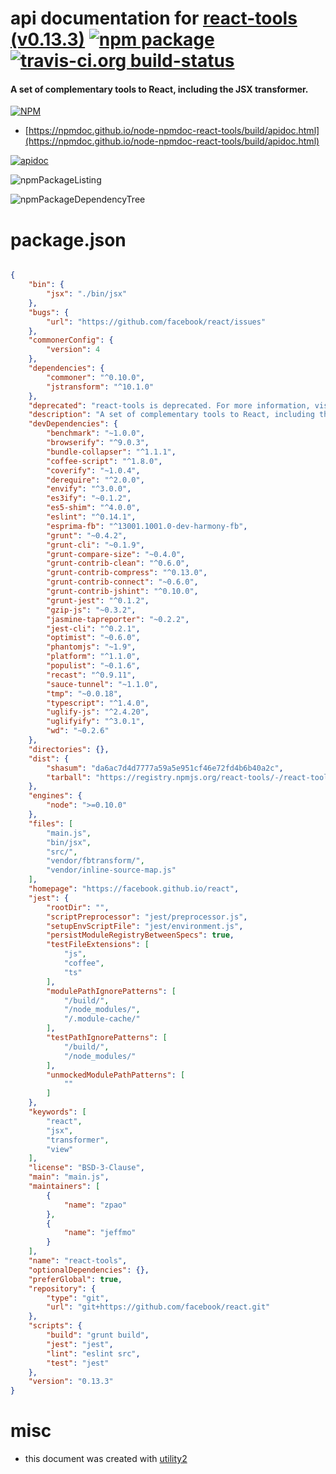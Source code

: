 # api documentation for  [react-tools (v0.13.3)](https://facebook.github.io/react)  [![npm package](https://img.shields.io/npm/v/npmdoc-react-tools.svg?style=flat-square)](https://www.npmjs.org/package/npmdoc-react-tools) [![travis-ci.org build-status](https://api.travis-ci.org/npmdoc/node-npmdoc-react-tools.svg)](https://travis-ci.org/npmdoc/node-npmdoc-react-tools)
#### A set of complementary tools to React, including the JSX transformer.

[![NPM](https://nodei.co/npm/react-tools.png?downloads=true&downloadRank=true&stars=true)](https://www.npmjs.com/package/react-tools)

- [https://npmdoc.github.io/node-npmdoc-react-tools/build/apidoc.html](https://npmdoc.github.io/node-npmdoc-react-tools/build/apidoc.html)

[![apidoc](https://npmdoc.github.io/node-npmdoc-react-tools/build/screenCapture.buildCi.browser.%252Ftmp%252Fbuild%252Fapidoc.html.png)](https://npmdoc.github.io/node-npmdoc-react-tools/build/apidoc.html)

![npmPackageListing](https://npmdoc.github.io/node-npmdoc-react-tools/build/screenCapture.npmPackageListing.svg)

![npmPackageDependencyTree](https://npmdoc.github.io/node-npmdoc-react-tools/build/screenCapture.npmPackageDependencyTree.svg)



# package.json

```json

{
    "bin": {
        "jsx": "./bin/jsx"
    },
    "bugs": {
        "url": "https://github.com/facebook/react/issues"
    },
    "commonerConfig": {
        "version": 4
    },
    "dependencies": {
        "commoner": "^0.10.0",
        "jstransform": "^10.1.0"
    },
    "deprecated": "react-tools is deprecated. For more information, visit https://fb.me/react-tools-deprecated",
    "description": "A set of complementary tools to React, including the JSX transformer.",
    "devDependencies": {
        "benchmark": "~1.0.0",
        "browserify": "^9.0.3",
        "bundle-collapser": "^1.1.1",
        "coffee-script": "^1.8.0",
        "coverify": "~1.0.4",
        "derequire": "^2.0.0",
        "envify": "^3.0.0",
        "es3ify": "~0.1.2",
        "es5-shim": "^4.0.0",
        "eslint": "^0.14.1",
        "esprima-fb": "^13001.1001.0-dev-harmony-fb",
        "grunt": "~0.4.2",
        "grunt-cli": "~0.1.9",
        "grunt-compare-size": "~0.4.0",
        "grunt-contrib-clean": "^0.6.0",
        "grunt-contrib-compress": "^0.13.0",
        "grunt-contrib-connect": "~0.6.0",
        "grunt-contrib-jshint": "^0.10.0",
        "grunt-jest": "^0.1.2",
        "gzip-js": "~0.3.2",
        "jasmine-tapreporter": "~0.2.2",
        "jest-cli": "^0.2.1",
        "optimist": "~0.6.0",
        "phantomjs": "~1.9",
        "platform": "^1.1.0",
        "populist": "~0.1.6",
        "recast": "^0.9.11",
        "sauce-tunnel": "~1.1.0",
        "tmp": "~0.0.18",
        "typescript": "^1.4.0",
        "uglify-js": "^2.4.20",
        "uglifyify": "^3.0.1",
        "wd": "~0.2.6"
    },
    "directories": {},
    "dist": {
        "shasum": "da6ac7d4d7777a59a5e951cf46e72fd4b6b40a2c",
        "tarball": "https://registry.npmjs.org/react-tools/-/react-tools-0.13.3.tgz"
    },
    "engines": {
        "node": ">=0.10.0"
    },
    "files": [
        "main.js",
        "bin/jsx",
        "src/",
        "vendor/fbtransform/",
        "vendor/inline-source-map.js"
    ],
    "homepage": "https://facebook.github.io/react",
    "jest": {
        "rootDir": "",
        "scriptPreprocessor": "jest/preprocessor.js",
        "setupEnvScriptFile": "jest/environment.js",
        "persistModuleRegistryBetweenSpecs": true,
        "testFileExtensions": [
            "js",
            "coffee",
            "ts"
        ],
        "modulePathIgnorePatterns": [
            "/build/",
            "/node_modules/",
            "/.module-cache/"
        ],
        "testPathIgnorePatterns": [
            "/build/",
            "/node_modules/"
        ],
        "unmockedModulePathPatterns": [
            ""
        ]
    },
    "keywords": [
        "react",
        "jsx",
        "transformer",
        "view"
    ],
    "license": "BSD-3-Clause",
    "main": "main.js",
    "maintainers": [
        {
            "name": "zpao"
        },
        {
            "name": "jeffmo"
        }
    ],
    "name": "react-tools",
    "optionalDependencies": {},
    "preferGlobal": true,
    "repository": {
        "type": "git",
        "url": "git+https://github.com/facebook/react.git"
    },
    "scripts": {
        "build": "grunt build",
        "jest": "jest",
        "lint": "eslint src",
        "test": "jest"
    },
    "version": "0.13.3"
}
```



# misc
- this document was created with [utility2](https://github.com/kaizhu256/node-utility2)

